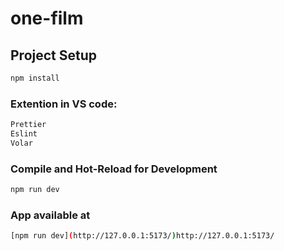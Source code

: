 # one-film



## Project Setup

```sh
npm install
```
### Extention in VS code:


```sh
Prettier
Eslint
Volar
```

### Compile and Hot-Reload for Development

```sh
npm run dev
```
### App available at
```sh
[npm run dev](http://127.0.0.1:5173/)http://127.0.0.1:5173/
```





